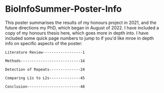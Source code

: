 # BioInfoSummer-Poster-Info

This poster summarises the results of my honours project in 2021, and the future directions my PhD, which began in August of 2022. I have included a copy of my honours thesis here, which goes more in depth into. I have included some quick page numbers to jump to if you'd like mroe in depth info on specific aspects of the poster:

```
Literature Review------------------1

Methods---------------------------14

Detection of Repeats--------------24

Comparing L1s to L2s--------------45

Conclusion------------------------48
```
